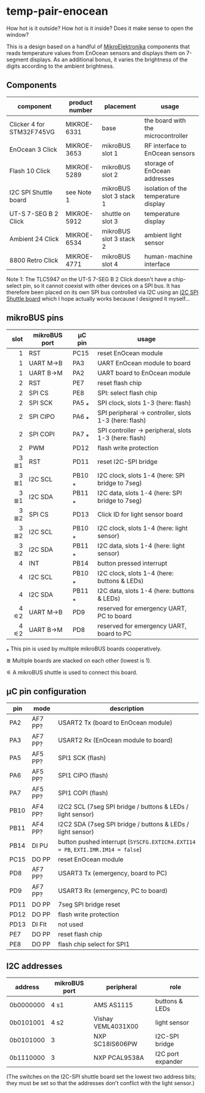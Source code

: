 # temp-pair-enocean

How hot is it outside? How hot is it inside? Does it make sense to open the window?

This is a design based on a handful of [MikroElektronika](https://www.mikroe.com/) components that
reads temperature values from EnOcean sensors and displays them on 7-segment displays. As an
additional bonus, it varies the brightness of the digits according to the ambient brightness.

## Components

| component                 | product number | placement               | usage |
| ------------------------- | -------------- | ----------------------- | ----- |
| Clicker 4 for STM32F745VG | MIKROE-6331    | base                    | the board with the microcontroller |
| EnOcean 3 Click           | MIKROE-3653    | mikroBUS slot 1         | RF interface to EnOcean sensors |
| Flash 10 Click            | MIKROE-5289    | mikroBUS slot 2         | storage of EnOcean addresses |
| I2C SPI Shuttle board     | see Note 1     | mikroBUS slot 3 stack 1 | isolation of the temperature display |
| UT-S 7-SEG B 2 Click      | MIKROE-5912    | shuttle on slot 3       | temperature display |
| Ambient 24 Click          | MIKROE-6534    | mikroBUS slot 3 stack 2 | ambient light sensor |
| 8800 Retro Click          | MIKROE-4771    | mikroBUS slot 4         | human-machine interface |

Note 1: The TLC5947 on the UT-S 7-SEG B 2 Click doesn't have a chip-select pin, so it cannot coexist
with other devices on a SPI bus. It has therefore been placed on its own SPI bus controlled via I2C
using an [I2C SPI Shuttle
board](https://github.com/RavuAlHemio/mikrobus-boards/tree/main/i2c-spi-shuttle-mikrobus-board)
which I hope actually works because I designed it myself...

## mikroBUS pins

| slot | mikroBUS port | µC pin | usage |
| ----:| ------------- | ------ | ----- |
|    1 | RST           | PC15   | reset EnOcean module |
|    1 | UART M→B      | PA3    | UART EnOcean module to board |
|    1 | UART B→M      | PA2    | UART board to EnOcean module |
|    2 | RST           | PE7    | reset flash chip |
|    2 | SPI CS        | PE8    | SPI: select flash chip |
|    2 | SPI SCK       | PA5 ⁎  | SPI clock, slots 1-3 (here: flash) |
|    2 | SPI CIPO      | PA6 ⁎  | SPI peripheral → controller, slots 1-3 (here: flash) |
|    2 | SPI COPI      | PA7 ⁎  | SPI controller → peripheral, slots 1-3 (here: flash) |
|    2 | PWM           | PD12   | flash write protection |
| 3 ≣1 | RST           | PD11   | reset I2C-SPI bridge |
| 3 ≣1 | I2C SCL       | PB10 ⁎ | I2C clock, slots 1-4 (here: SPI bridge to 7seg) |
| 3 ≣1 | I2C SDA       | PB11 ⁎ | I2C data, slots 1-4 (here: SPI bridge to 7seg) |
| 3 ≣2 | SPI CS        | PD13   | Click ID for light sensor board |
| 3 ≣2 | I2C SCL       | PB10 ⁎ | I2C clock, slots 1-4 (here: light sensor) |
| 3 ≣2 | I2C SDA       | PB11 ⁎ | I2C data, slots 1-4 (here: light sensor) |
|    4 | INT           | PB14   | button pressed interrupt |
|    4 | I2C SCL       | PB10 ⁎ | I2C clock, slots 1-4 (here: buttons & LEDs) |
|    4 | I2C SDA       | PB11 ⁎ | I2C data, slots 1-4 (here: buttons & LEDs) |
| 4 ⚟2 | UART M→B      | PD9    | reserved for emergency UART, PC to board |
| 4 ⚟2 | UART B→M      | PD8    | reserved for emergency UART, board to PC |

⁎ This pin is used by multiple mikroBUS boards cooperatively.

≣ Multiple boards are stacked on each other (lowest is 1).

⚟ A mikroBUS shuttle is used to connect this board.

## µC pin configuration

| pin  | mode    | description |
| ---- | ------- | ----------- |
| PA2  | AF7 PP? | USART2 Tx (board to EnOcean module) |
| PA3  | AF7 PP? | USART2 Rx (EnOcean module to board) |
| PA5  | AF5 PP? | SPI1 SCK (flash) |
| PA6  | AF5 PP? | SPI1 CIPO (flash) |
| PA7  | AF5 PP? | SPI1 COPI (flash) |
| PB10 | AF4 PP? | I2C2 SCL (7seg SPI bridge / buttons & LEDs / light sensor) |
| PB11 | AF4 PP? | I2C2 SDA (7seg SPI bridge / buttons & LEDs / light sensor) |
| PB14 | DI PU   | button pushed interrupt (`SYSCFG.EXTICR4.EXTI14 = PB`, `EXTI.IMR.IM14 = false`) |
| PC15 | DO PP   | reset EnOcean module |
| PD8  | AF7 PP? | USART3 Tx (emergency, board to PC) |
| PD9  | AF7 PP? | USART3 Rx (emergency, PC to board) |
| PD11 | DO PP   | 7seg SPI bridge reset |
| PD12 | DO PP   | flash write protection |
| PD13 | DI Flt  | not used |
| PE7  | DO PP   | reset flash chip |
| PE8  | DO PP   | flash chip select for SPI1 |

## I2C addresses

| address   | mikroBUS port | peripheral         | role |
| --------- | ------------- | ------------------ | ---- |
| 0b0000000 | 4 s1          | AMS AS1115         | buttons & LEDs |
| 0b0101001 | 4 s2          | Vishay VEML4031X00 | light sensor |
| 0b0101000 | 3             | NXP SC18IS606PW    | I2C-SPI bridge |
| 0b1110000 | 3             | NXP PCAL9538A      | I2C port expander |

(The switches on the I2C-SPI shuttle board set the lowest two address bits; they must be set so that
the addresses don't conflict with the light sensor.)
